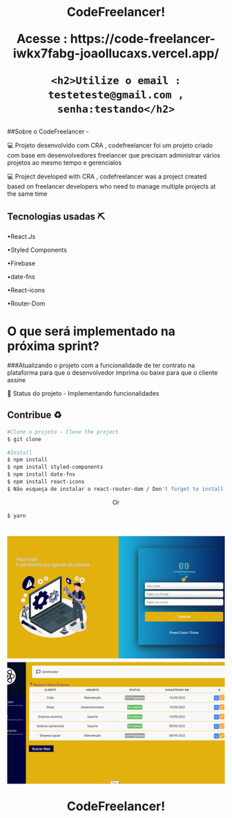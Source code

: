 <h1 align='center'>
    <p>CodeFreelancer!</p>
    <p>Acesse : https://code-freelancer-iwkx7fabg-joaollucaxs.vercel.app/</p>
    
    <h2>Utilize o email : testeteste@gmail.com , senha:testando</h2>
    
</h1>


##Sobre o CodeFreelancer - 

💻 Projeto desenvolvido com CRA , codefreelancer foi um projeto criado com base em desenvolvedores freelancer que precisam administrar vários projetos ao mesmo tempo e gerencialos

💻 Project developed with CRA , codefreelancer was a project created based on freelancer developers who need to manage multiple projects at the same time

## Tecnologias usadas ⛏ 

•React.Js

•Styled Components

•Firebase

•date-fns

•React-icons

•Router-Dom


# O que será implementado na próxima sprint?

###Atualizando o projeto com a funcionalidade de ter contrato na plataforma para que o desenvolvedor imprima ou baixe para que o cliente assine 

🎯 Status do projeto - Implementando funcionalidades


## Contribue ♻
```bash
#Clone o projeto - Clone the project
$ git clone
```

```bash
#Install
$ npm install
$ npm install styled-components
$ npm install date-fns
$ npm install react-icons
$ Não esqueça de instalar o react-router-dom / Don't forget to install react-router-dom
```
<p align='center'> Or</p>

```bash
$ yarn
```

<h1 align='center'>
    <img src='./src/assets/cap.png'/>
    <img src='./src/assets/cap1.png'/>
    <p>CodeFreelancer!</p>
</h1>

